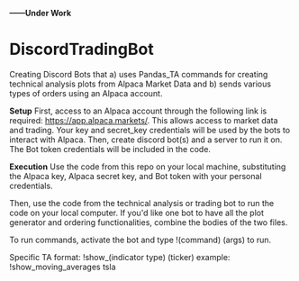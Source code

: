 **——Under Work**

# DiscordTradingBot
Creating Discord Bots that a) uses Pandas_TA commands for creating technical analysis plots from Alpaca Market Data and b) sends various types of orders using an Alpaca account.

**Setup**
First, access to an Alpaca account through the following link is required: https://app.alpaca.markets/. This allows access to market data and trading. Your key and secret_key credentials will be used by the bots to interact with Alpaca. Then, create discord bot(s) and a server to run it on. The Bot token credentials will be included in the code.

**Execution**
Use the code from this repo on your local machine, substituting the Alpaca key, Alpaca secret key, and Bot token with your personal credentials.

Then, use the code from the technical analysis or trading bot to run the code on your local computer. If you'd like one bot to have all the plot generator and ordering functionalities, combine the bodies of the two files.

To run commands, activate the bot and type !(command) (args) to run. 

Specific TA format: !show_(indicator type) (ticker)
example: !show_moving_averages tsla






